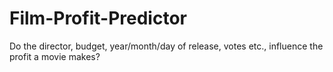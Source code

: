 # Film-Profit-Predictor
Do the director, budget, year/month/day of release, votes etc., influence the profit a movie makes?
